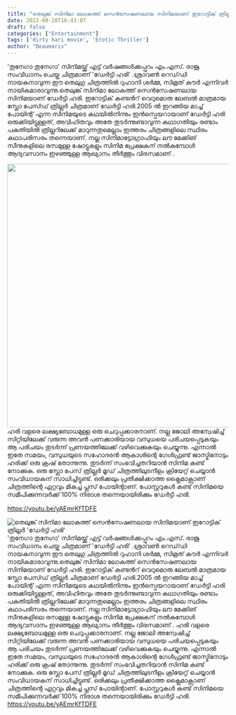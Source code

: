 ```yaml
---
title: "തെലുങ്ക് സിനിമാ ലോകത്ത് സെന്‍സേഷണലായ സിനിമയാണ് ഇറോട്ടിക് ത്രില്ലർ  'ഡേര്‍ട്ടി ഹരി'"
date: 2022-08-28T16:43:07
draft: false
categories: ["Entertainment"]
tags: ['dirty hari movie', 'Erotic Thriller']
author: "Beaumaris"
---
```


'തുനേഗാ തുനേഗാ' സിനിമയ്ക്ക് എട്ട് വർഷങ്ങൾക്കപ്പുറം എം.എസ്. രാജു സംവിധാനം ചെയ്ത ചിത്രമാണ് 'ഡേർട്ടി ഹരി' .ശ്രാവൺ റെഡ്‌ഡി നായകനാവുന്ന ഈ തെലു​ഗു ചിത്രത്തിൽ റുഹാനി ശർമ്മ, സിമ്രത് കൗർ എന്നിവർ നായികമാരാവുന്നു.തെലുങ്ക് സിനിമാ ലോകത്ത് സെന്‍സേഷണലായ സിനിമയാണ് ഡേര്‍ട്ടി ഹരി. ഇറോട്ടിക് കണ്ടൻറ് വെറുമൊരു ലേബൽ മാത്രമായ സ്ലോ പേസ്ഡ് ത്രില്ലർ ചിത്രമാണ് ഡേർട്ടി ഹരി.2005 ൽ ഇറങ്ങിയ മാച്ച് പോയിന്റ് എന്ന സിനിമയുടെ കഥയിൽനിന്നും ഇൻസ്പെയറായാണ് ഡേർട്ടി ഹരി ഒരുക്കിയിട്ടുള്ളത്, അവിഹിതവും അതേ തുടർന്നുണ്ടാവുന്ന കഥാഗതിയും രണ്ടാം പകുതിയിൽ ത്രില്ലറിലേക്ക് മാറുന്നതുമെല്ലാം ഇത്തരം ചിത്രങ്ങളിലെ സ്ഥിരം കഥാപരിസരം തന്നെയാണ്. നല്ല സിനിമാട്ടോഗ്രാഫിയും ലൗ മേക്കിങ് സീനുകളിലെ രസമുള്ള ഷോട്ടുകളും സിനിമ പ്രേക്ഷകന് നൽകുമ്പോൾ ആദ്യവസാനം ഇഴഞ്ഞുള്ള ആഖ്യാനം തീർത്തും വിരസമാണ് .

<img class="size-full wp-image-348819 aligncenter" src="https://cdn.boolokam.com/articles/2022/08/dirty-hari.webp" alt="" width="1000" height="600" />ഹരി വളരെ ലക്ഷ്യബോധമുള്ള ഒരു ചെറുപ്പക്കാരനാണ്. നല്ല ജോലി അന്വേഷിച്ച് സിറ്റിയിലേക്ക് വരുന്ന അവൻ പണക്കാരിയായ വസുധയെ പരിചയപ്പെടുകയും ആ പരിചയം തുടർന്ന് പ്രണയത്തിലേക്ക് വഴിവെക്കുകയും ചെയ്യുന്നു. എന്നാൽ ഇതേ സമയം, വസുധയുടെ സഹോദരൻ ആകാശിന്റെ ഗേൾഫ്രണ്ട് ജാസ്മിനോടും ഹരിക്ക് ഒരു ക്രഷ് തോന്നുന്നു. തുടർന്ന് സംഭവിച്ചതറിയാൻ സിനിമ കണ്ട് നോക്കുക. ഒരു സ്ലോ പേസ് ത്രില്ലർ മൂഡ് ചിത്രത്തിലുടനീളം ക്രിയേറ്റ് ചെയ്യാൻ സംവിധായകന് സാധിച്ചിട്ടുണ്ട്. ഒരിക്കലും പ്രതീക്ഷിക്കാത്ത ക്ലൈമാക്സാണ് ചിത്രത്തിന്റെ ഏറ്റവും മികച്ച പ്ലസ് പോയിന്റാണ്. പോസ്റ്ററുകൾ കണ്ട് സിനിമയെ സമീപിക്കുന്നവർക്ക് 100% നിരാശ തന്നെയായിരിക്കും ഡേർട്ടി ഹരി.

https://youtu.be/yAEmrKfTDFE


![തെലുങ്ക് സിനിമാ ലോകത്ത് സെന്‍സേഷണലായ സിനിമയാണ് ഇറോട്ടിക് ത്രില്ലർ  'ഡേര്‍ട്ടി ഹരി'](https://cdn.boolokam.com/articles/2022/08/dirty-hari.webp)'തുനേഗാ തുനേഗാ' സിനിമയ്ക്ക് എട്ട് വർഷങ്ങൾക്കപ്പുറം എം.എസ്. രാജു സംവിധാനം ചെയ്ത ചിത്രമാണ് 'ഡേർട്ടി ഹരി' .ശ്രാവൺ റെഡ്‌ഡി നായകനാവുന്ന ഈ തെലു​ഗു ചിത്രത്തിൽ റുഹാനി ശർമ്മ, സിമ്രത് കൗർ എന്നിവർ നായികമാരാവുന്നു.തെലുങ്ക് സിനിമാ ലോകത്ത് സെന്‍സേഷണലായ സിനിമയാണ് ഡേര്‍ട്ടി ഹരി. ഇറോട്ടിക് കണ്ടൻറ് വെറുമൊരു ലേബൽ മാത്രമായ സ്ലോ പേസ്ഡ് ത്രില്ലർ ചിത്രമാണ് ഡേർട്ടി ഹരി.2005 ൽ ഇറങ്ങിയ മാച്ച് പോയിന്റ് എന്ന സിനിമയുടെ കഥയിൽനിന്നും ഇൻസ്പെയറായാണ് ഡേർട്ടി ഹരി ഒരുക്കിയിട്ടുള്ളത്, അവിഹിതവും അതേ തുടർന്നുണ്ടാവുന്ന കഥാഗതിയും രണ്ടാം പകുതിയിൽ ത്രില്ലറിലേക്ക് മാറുന്നതുമെല്ലാം ഇത്തരം ചിത്രങ്ങളിലെ സ്ഥിരം കഥാപരിസരം തന്നെയാണ്. നല്ല സിനിമാട്ടോഗ്രാഫിയും ലൗ മേക്കിങ് സീനുകളിലെ രസമുള്ള ഷോട്ടുകളും സിനിമ പ്രേക്ഷകന് നൽകുമ്പോൾ ആദ്യവസാനം ഇഴഞ്ഞുള്ള ആഖ്യാനം തീർത്തും വിരസമാണ് . ഹരി വളരെ ലക്ഷ്യബോധമുള്ള ഒരു ചെറുപ്പക്കാരനാണ്. നല്ല ജോലി അന്വേഷിച്ച് സിറ്റിയിലേക്ക് വരുന്ന അവൻ പണക്കാരിയായ വസുധയെ പരിചയപ്പെടുകയും ആ പരിചയം തുടർന്ന് പ്രണയത്തിലേക്ക് വഴിവെക്കുകയും ചെയ്യുന്നു. എന്നാൽ ഇതേ സമയം, വസുധയുടെ സഹോദരൻ ആകാശിന്റെ ഗേൾഫ്രണ്ട് ജാസ്മിനോടും ഹരിക്ക് ഒരു ക്രഷ് തോന്നുന്നു. തുടർന്ന് സംഭവിച്ചതറിയാൻ സിനിമ കണ്ട് നോക്കുക. ഒരു സ്ലോ പേസ് ത്രില്ലർ മൂഡ് ചിത്രത്തിലുടനീളം ക്രിയേറ്റ് ചെയ്യാൻ സംവിധായകന് സാധിച്ചിട്ടുണ്ട്. ഒരിക്കലും പ്രതീക്ഷിക്കാത്ത ക്ലൈമാക്സാണ് ചിത്രത്തിന്റെ ഏറ്റവും മികച്ച പ്ലസ് പോയിന്റാണ്. പോസ്റ്ററുകൾ കണ്ട് സിനിമയെ സമീപിക്കുന്നവർക്ക് 100% നിരാശ തന്നെയായിരിക്കും ഡേർട്ടി ഹരി. https://youtu.be/yAEmrKfTDFE

